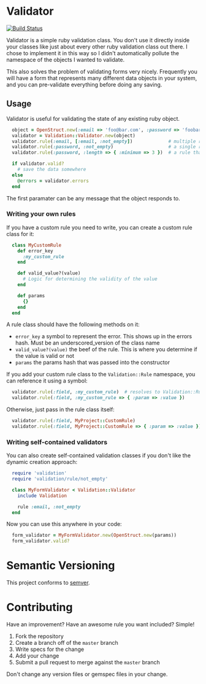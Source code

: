 # Validator

[![Build Status](https://secure.travis-ci.org/zombor/Validator.png)](http://travis-ci.org/zombor/Validator)

Validator is a simple ruby validation class. You don't use it directly inside your classes like just about every other ruby validation class out there. I chose to implement it in this way so I didn't automatically pollute the namespace of the objects I wanted to validate.

This also solves the problem of validating forms very nicely. Frequently you will have a form that represents many different data objects in your system, and you can pre-validate everything before doing any saving.

## Usage

Validator is useful for validating the state of any existing ruby object.

```ruby
  object = OpenStruct.new(:email => 'foo@bar.com', :password => 'foobar')
  validator = Validation::Validator.new(object)
  validator.rule(:email, [:email, :not_empty])             # multiple rules in one line
  validator.rule(:password, :not_empty)                    # a single rule on a line
  validator.rule(:password, :length => { :minimum => 3 })  # a rule that takes parameters

  if validator.valid?
    # save the data somewhere
  else
    @errors = validator.errors
  end
```

The first paramater can be any message that the object responds to.

### Writing your own rules

If you have a custom rule you need to write, you can create a custom rule class for it:

```ruby
  class MyCustomRule
    def error_key
      :my_custom_rule
    end

    def valid_value?(value)
      # Logic for determining the validity of the value
    end

    def params
      {}
    end
  end
```

A rule class should have the following methods on it:

  - `error_key` a symbol to represent the error. This shows up in the errors hash.  Must be an underscored_version of the class name
  - `valid_value?(value)` the beef of the rule. This is where you determine if the value is valid or not
  - `params` the params hash that was passed into the constructor

If you add your custom rule class to the `Validation::Rule` namespace, you can reference it using a symbol:

```ruby
  validator.rule(:field, :my_custom_rule)  # resolves to Validation::Rule::MyCustomRule
  validator.rule(:field, :my_custom_rule => { :param => :value })
```

Otherwise, just pass in the rule class itself:

```ruby
  validator.rule(:field, MyProject::CustomRule)
  validator.rule(:field, MyProject::CustomRule => { :param => :value })
```

### Writing self-contained validators

You can also create self-contained validation classes if you don't like the dynamic creation approach:

```ruby
  require 'validation'
  require 'validation/rule/not_empty'

  class MyFormValidator < Validation::Validator
    include Validation

    rule :email, :not_empty
  end
```

Now you can use this anywhere in your code:

```ruby
  form_validator = MyFormValidator.new(OpenStruct.new(params))
  form_validator.valid?
```

# Semantic Versioning

This project conforms to [semver](http://semver.org/).

# Contributing

Have an improvement? Have an awesome rule you want included? Simple!

 1. Fork the repository
 2. Create a branch off of the `master` branch
 3. Write specs for the change
 4. Add your change
 5. Submit a pull request to merge against the `master` branch

Don't change any version files or gemspec files in your change.
